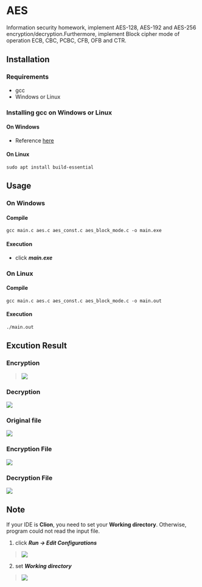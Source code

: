 # AES
Information security homework, implement AES-128, AES-192 and AES-256 encryption/decryption.Furthermore, implement Block cipher mode of operation ECB, CBC, PCBC, CFB, OFB and CTR.

## Installation
### Requirements
- gcc
- Windows or Linux
### Installing gcc on Windows or Linux
#### On Windows
- Reference [here](https://sites.google.com/site/mycprogrammingbook/bu-chong-cai-liao/gccanzhuang)

#### On Linux
```
sudo apt install build-essential
```

## Usage
### On Windows
#### Compile
```
gcc main.c aes.c aes_const.c aes_block_mode.c -o main.exe
```
#### Execution
- click ***main.exe***

### On Linux
#### Compile
```
gcc main.c aes.c aes_const.c aes_block_mode.c -o main.out
```
#### Execution
```
./main.out
```

## Excution Result
### Encryption
> ![](https://i.imgur.com/lYeW9zD.png)
### Decryption
![](https://i.imgur.com/c6FQSJO.png)
### Original file
![](https://i.imgur.com/D5VsAia.png)
### Encryption File
![](https://i.imgur.com/9S1bLQx.png)
### Decryption File
![](https://i.imgur.com/UQN0Cml.png)

## Note
If your IDE is **Clion**, you need to set your **Working directory**. Otherwise, program could not read the input file.

1. click ***Run -> Edit Configurations***
> ![](https://i.imgur.com/WXlydmu.png)
    
2.  set ***Working directory***

> ![](https://i.imgur.com/OZToRbw.png)
